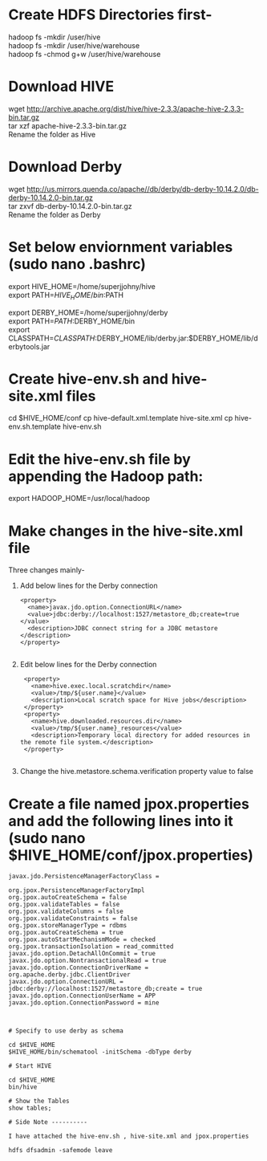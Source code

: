 # Create HDFS Directories first-

hadoop fs -mkdir /user/hive  
hadoop fs -mkdir /user/hive/warehouse  
hadoop fs -chmod g+w /user/hive/warehouse

# Download HIVE 

wget http://archive.apache.org/dist/hive/hive-2.3.3/apache-hive-2.3.3-bin.tar.gz  
tar xzf apache-hive-2.3.3-bin.tar.gz  
Rename the folder as Hive  

# Download Derby

wget http://us.mirrors.quenda.co/apache//db/derby/db-derby-10.14.2.0/db-derby-10.14.2.0-bin.tar.gz  
tar zxvf db-derby-10.14.2.0-bin.tar.gz  
Rename the folder as Derby  

# Set below enviornment variables  (sudo nano .bashrc)

export HIVE_HOME=/home/superjjohny/hive  
export PATH=$HIVE_HOME/bin:$PATH  

export DERBY_HOME=/home/superjjohny/derby  
export PATH=$PATH:$DERBY_HOME/bin  
export CLASSPATH=$CLASSPATH:$DERBY_HOME/lib/derby.jar:$DERBY_HOME/lib/derbytools.jar  

# Create hive-env.sh and hive-site.xml files

cd $HIVE_HOME/conf
cp hive-default.xml.template hive-site.xml
cp hive-env.sh.template hive-env.sh

# Edit the hive-env.sh file by appending the Hadoop path:
export HADOOP_HOME=/usr/local/hadoop  

# Make changes in the hive-site.xml file

 Three changes mainly-  
   1. Add below lines for the Derby connection  
        ```
        <property>
          <name>javax.jdo.option.ConnectionURL</name>  
          <value>jdbc:derby://localhost:1527/metastore_db;create=true </value>  
          <description>JDBC connect string for a JDBC metastore </description>  
        </property>
     
   2. Edit below lines for the Derby connection
        ```
         <property>
           <name>hive.exec.local.scratchdir</name>
           <value>/tmp/${user.name}</value>
           <description>Local scratch space for Hive jobs</description>
         </property>
         <property>
           <name>hive.downloaded.resources.dir</name>
           <value>/tmp/${user.name}_resources</value>
           <description>Temporary local directory for added resources in the remote file system.</description>
         </property>
   
   3. Change the hive.metastore.schema.verification property value to false

# Create a file named jpox.properties and add the following lines into it (sudo nano $HIVE_HOME/conf/jpox.properties)
``` 
javax.jdo.PersistenceManagerFactoryClass =  

org.jpox.PersistenceManagerFactoryImpl  
org.jpox.autoCreateSchema = false  
org.jpox.validateTables = false  
org.jpox.validateColumns = false  
org.jpox.validateConstraints = false  
org.jpox.storeManagerType = rdbms  
org.jpox.autoCreateSchema = true  
org.jpox.autoStartMechanismMode = checked  
org.jpox.transactionIsolation = read_committed  
javax.jdo.option.DetachAllOnCommit = true  
javax.jdo.option.NontransactionalRead = true  
javax.jdo.option.ConnectionDriverName = org.apache.derby.jdbc.ClientDriver  
javax.jdo.option.ConnectionURL = jdbc:derby://localhost:1527/metastore_db;create = true  
javax.jdo.option.ConnectionUserName = APP  
javax.jdo.option.ConnectionPassword = mine  



# Specify to use derby as schema

cd $HIVE_HOME  
$HIVE_HOME/bin/schematool -initSchema -dbType derby  

# Start HIVE

cd $HIVE_HOME  
bin/hive  

# Show the Tables
show tables;  

# Side Note ----------

I have attached the hive-env.sh , hive-site.xml and jpox.properties  

hdfs dfsadmin -safemode leave
